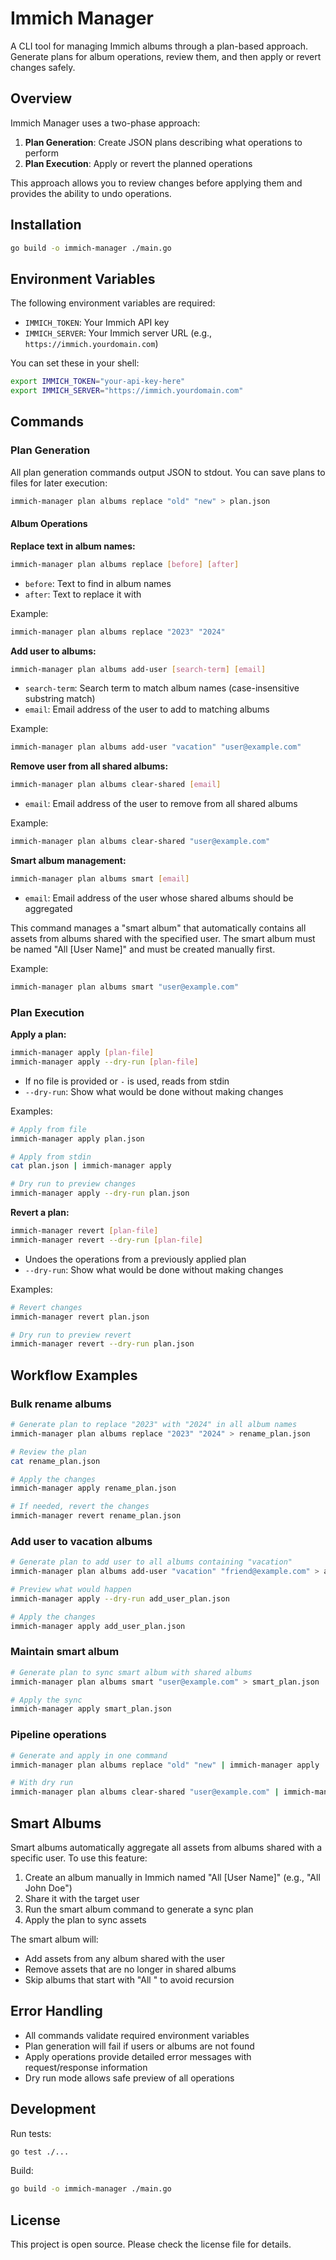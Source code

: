 # Immich Manager

A CLI tool for managing Immich albums through a plan-based approach. Generate plans for album operations, review them, and then apply or revert changes safely.

## Overview

Immich Manager uses a two-phase approach:
1. **Plan Generation**: Create JSON plans describing what operations to perform
2. **Plan Execution**: Apply or revert the planned operations

This approach allows you to review changes before applying them and provides the ability to undo operations.

## Installation

```bash
go build -o immich-manager ./main.go
```

## Environment Variables

The following environment variables are required:

- `IMMICH_TOKEN`: Your Immich API key
- `IMMICH_SERVER`: Your Immich server URL (e.g., `https://immich.yourdomain.com`)

You can set these in your shell:

```bash
export IMMICH_TOKEN="your-api-key-here"
export IMMICH_SERVER="https://immich.yourdomain.com"
```

## Commands

### Plan Generation

All plan generation commands output JSON to stdout. You can save plans to files for later execution:

```bash
immich-manager plan albums replace "old" "new" > plan.json
```

#### Album Operations

**Replace text in album names:**
```bash
immich-manager plan albums replace [before] [after]
```
- `before`: Text to find in album names
- `after`: Text to replace it with

Example:
```bash
immich-manager plan albums replace "2023" "2024"
```

**Add user to albums:**
```bash
immich-manager plan albums add-user [search-term] [email]
```
- `search-term`: Search term to match album names (case-insensitive substring match)
- `email`: Email address of the user to add to matching albums

Example:
```bash
immich-manager plan albums add-user "vacation" "user@example.com"
```

**Remove user from all shared albums:**
```bash
immich-manager plan albums clear-shared [email]
```
- `email`: Email address of the user to remove from all shared albums

Example:
```bash
immich-manager plan albums clear-shared "user@example.com"
```

**Smart album management:**
```bash
immich-manager plan albums smart [email]
```
- `email`: Email address of the user whose shared albums should be aggregated

This command manages a "smart album" that automatically contains all assets from albums shared with the specified user. The smart album must be named "All [User Name]" and must be created manually first.

Example:
```bash
immich-manager plan albums smart "user@example.com"
```

### Plan Execution

**Apply a plan:**
```bash
immich-manager apply [plan-file]
immich-manager apply --dry-run [plan-file]
```

- If no file is provided or `-` is used, reads from stdin
- `--dry-run`: Show what would be done without making changes

Examples:
```bash
# Apply from file
immich-manager apply plan.json

# Apply from stdin
cat plan.json | immich-manager apply

# Dry run to preview changes
immich-manager apply --dry-run plan.json
```

**Revert a plan:**
```bash
immich-manager revert [plan-file]
immich-manager revert --dry-run [plan-file]
```

- Undoes the operations from a previously applied plan
- `--dry-run`: Show what would be done without making changes

Examples:
```bash
# Revert changes
immich-manager revert plan.json

# Dry run to preview revert
immich-manager revert --dry-run plan.json
```

## Workflow Examples

### Bulk rename albums

```bash
# Generate plan to replace "2023" with "2024" in all album names
immich-manager plan albums replace "2023" "2024" > rename_plan.json

# Review the plan
cat rename_plan.json

# Apply the changes
immich-manager apply rename_plan.json

# If needed, revert the changes
immich-manager revert rename_plan.json
```

### Add user to vacation albums

```bash
# Generate plan to add user to all albums containing "vacation"
immich-manager plan albums add-user "vacation" "friend@example.com" > add_user_plan.json

# Preview what would happen
immich-manager apply --dry-run add_user_plan.json

# Apply the changes
immich-manager apply add_user_plan.json
```

### Maintain smart album

```bash
# Generate plan to sync smart album with shared albums
immich-manager plan albums smart "user@example.com" > smart_plan.json

# Apply the sync
immich-manager apply smart_plan.json
```

### Pipeline operations

```bash
# Generate and apply in one command
immich-manager plan albums replace "old" "new" | immich-manager apply

# With dry run
immich-manager plan albums clear-shared "user@example.com" | immich-manager apply --dry-run
```

## Smart Albums

Smart albums automatically aggregate all assets from albums shared with a specific user. To use this feature:

1. Create an album manually in Immich named "All [User Name]" (e.g., "All John Doe")
2. Share it with the target user
3. Run the smart album command to generate a sync plan
4. Apply the plan to sync assets

The smart album will:
- Add assets from any album shared with the user
- Remove assets that are no longer in shared albums
- Skip albums that start with "All " to avoid recursion

## Error Handling

- All commands validate required environment variables
- Plan generation will fail if users or albums are not found
- Apply operations provide detailed error messages with request/response information
- Dry run mode allows safe preview of all operations

## Development

Run tests:
```bash
go test ./...
```

Build:
```bash
go build -o immich-manager ./main.go
```

## License

This project is open source. Please check the license file for details.